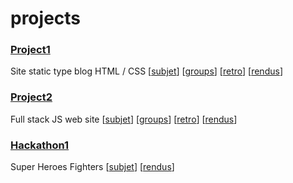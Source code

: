 # projects

### [Project1](project1)

Site static type blog HTML / CSS
[[subjet](project1/readme.md)]
[[groups](project1/groups.md)]
[[retro](project1/retro.md)]
[[rendus](project1/rendus.md)]

### [Project2](project2)

Full stack JS web site
[[subjet](project2/readme.md)]
[[groups](project2/groups.md)]
[[retro](project2/retro.md)]
[[rendus](project2/rendus.md)]

### [Hackathon1](hackathon1)

Super Heroes Fighters
[[subjet](hackathon1/readme.md)]
[[rendus](hackathon1/rendus.md)]
